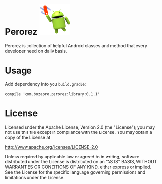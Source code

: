 # Perorez <img src="graphics/perorez-icon.png" width=100/>
Perorez is collection of helpful Android classes and method that every developer need on daily basis.

# Usage
Add dependency into you `build.gradle`:

```compile 'com.bozapro.perorez:library:0.1.1'```

# License

Licensed under the Apache License, Version 2.0 (the "License");
you may not use this file except in compliance with the License.
You may obtain a copy of the License at

   http://www.apache.org/licenses/LICENSE-2.0

Unless required by applicable law or agreed to in writing, software
distributed under the License is distributed on an "AS IS" BASIS,
WITHOUT WARRANTIES OR CONDITIONS OF ANY KIND, either express or implied.
See the License for the specific language governing permissions and
limitations under the License.
